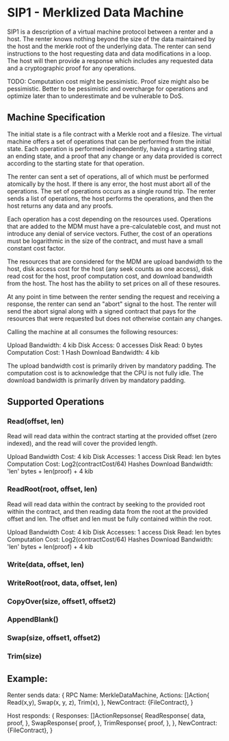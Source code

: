 # SIP1 - Merklized Data Machine

SIP1 is a description of a virtual machine protocol between a renter and a host.
The renter knows nothing beyond the size of the data maintained by the host and
the merkle root of the underlying data. The renter can send instructions to the
host requesting data and data modifications in a loop. The host will then
provide a response which includes any requested data and a cryptographic proof
for any operations.

TODO: Computation cost might be pessimistic. Proof size might also be
pessimistic. Better to be pessimistic and overcharge for operations and optimize
later than to underestimate and be vulnerable to DoS.

## Machine Specification

The initial state is a file contract with a Merkle root and a filesize. The
virtual machine offers a set of operations that can be performed from the
initial state. Each operation is performed independently, having a starting
state, an ending state, and a proof that any change or any data provided is
correct according to the starting state for that operation.

The renter can sent a set of operations, all of which must be performed
atomically by the host. If there is any error, the host must abort all of the
operations. The set of operations occurs as a single round trip. The renter
sends a list of operations, the host performs the operations, and then the host
returns any data and any proofs.

Each operation has a cost depending on the resources used. Operations that are
added to the MDM must have a pre-calculateble cost, and must not introduce any
denial of service vectors. Futher, the cost of an operations must be logarithmic
in the size of the contract, and must have a small constant cost factor.

The resources that are considered for the MDM are upload bandwidth to the host,
disk access cost for the host (any seek counts as one access), disk read cost
for the host, proof computation cost, and download bandwidth from the host. The
host has the ability to set prices on all of these resoures.

At any point in time between the renter sending the request and receiving a
response, the renter can send an "abort" signal to the host. The renter will
send the abort signal along with a signed contract that pays for the resources
that were requested but does not otherwise contain any changes.

Calling the machine at all consumes the following resources:

Upload Bandwidth: 4 kib
Disk Access: 0 accesses
Disk Read: 0 bytes
Computation Cost: 1 Hash
Download Bandwidth: 4 kib

The upload bandwidth cost is primarily driven by mandatory padding. The
computation cost is to acknowledge that the CPU is not fully idle. The download
bandwidth is primarily driven by mandatory padding.

## Supported Operations

### Read(offset, len)

Read will read data within the contract starting at the provided offset (zero
indexed), and the read will cover the provided length. 

Upload Bandwidth Cost: 4 kib
Disk Accesses: 1 access
Disk Read: len bytes
Computation Cost: Log2(contractCost/64) Hashes
Download Bandwidth: 'len' bytes + len(proof) + 4 kib

### ReadRoot(root, offset, len)

Read will read data within the contract by seeking to the provided root within
the contract, and then reading data from the root at the provided offset and
len. The offset and len must be fully contained within the root.

Upload Bandwidth Cost: 4 kib
Disk Accesses: 1 access
Disk Read: len bytes
Computation Cost: Log2(contractCost/64) Hashes
Download Bandwidth: 'len' bytes + len(proof) + 4 kib

### Write(data, offset, len)

### WriteRoot(root, data, offset, len)

### CopyOver(size, offset1, offset2)

### AppendBlank()

### Swap(size, offset1, offset2)

### Trim(size)

## Example:

Renter sends data:
    {
	    RPC Name: MerkleDataMachine,
		Actions: []Action{
			Read(x,y),
			Swap(x, y, z),
			Trim(x),
		},
		NewContract: {FileContract},
	}

Host responds:
	{
		Responses: []ActionRepsonse{
			ReadResponse{
				data,
				proof,
			},
			SwapResponse{
				proof,
			},
			TrimResponse{
				proof,
			},
		},
		NewContract: {FileContract},
	}
